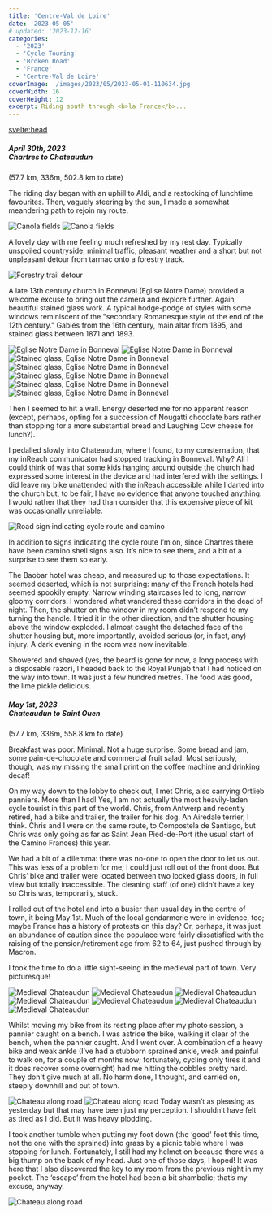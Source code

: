 ```yaml
---
title: 'Centre-Val de Loire'
date: '2023-05-05'
# updated: '2023-12-16'
categories:
  - '2023'
  - 'Cycle Touring'
  - 'Broken Road'
  - 'France'
  - 'Centre-Val de Loire'
coverImage: '/images/2023/05/2023-05-01-110634.jpg'
coverWidth: 16
coverHeight: 12
excerpt: Riding south through <b>la France</b>...
---
```


<svelte:head>

<title>
2023 Northern France
</title>
</svelte:head>

<script>
	import Callout from '$lib/components/Callout.svelte'
</script>

<h5>
	April 30th, 2023
	<br /> Chartres to Chateaudun
</h5>
(57.7 km, 336m, 502.8 km to date)

The riding day began with an uphill to Aldi, and a restocking of lunchtime favourites. Then, vaguely steering by the sun, I made a somewhat meandering path to rejoin my route.

<img alt="Canola fields" src="/images/2023/04/2023-04-30-142404.jpg" />
<img alt="Canola fields" src="/images/2023/04/2023-04-30-142645.jpg" />

A lovely day with me feeling much refreshed by my rest day. Typically unspoiled countryside, minimal traffic, pleasant weather and a short but not unpleasant detour from tarmac onto a forestry track.

<img alt="Forestry trail detour" src="/images/2023/04/20230430_1712.jpg" />

A late 13th century church in Bonneval (Eglise Notre Dame) provided a welcome excuse to bring out the camera and explore further. Again, beautiful stained glass work. A typical hodge-podge of styles with some windows reminiscent of the "secondary Romanesque style of the end of the 12th century." Gables from the 16th century, main altar from 1895, and stained glass between 1871 and 1893.

<img alt="Eglise Notre Dame in Bonneval" src="/images/2023/04/2023-04-30-161438.jpg" />

<img alt="Eglise Notre Dame in Bonneval" src="/images/2023/04/2023-04-30-161756.jpg" />

<img alt="Stained glass, Eglise Notre Dame in Bonneval" src="/images/2023/04/2023-04-30-161956.jpg" />

<img alt="Stained glass, Eglise Notre Dame in Bonneval" src="/images/2023/04/2023-04-30-162036.jpg" />
<img alt="Stained glass, Eglise Notre Dame in Bonneval" src="/images/2023/04/2023-04-30-162108.jpg" />
<img alt="Stained glass, Eglise Notre Dame in Bonneval" src="/images/2023/04/2023-04-30-162131.jpg" />
<img alt="Stained glass, Eglise Notre Dame in Bonneval" src="/images/2023/04/2023-04-30-162315.jpg" />

Then I seemed to hit a wall. Energy deserted me for no apparent reason (except, perhaps, opting for a succession of Nougatti chocolate bars rather than stopping for a more substantial bread and Laughing Cow cheese for lunch?).

I pedalled slowly into Chateaudun, where I found, to my consternation, that my inReach communicator had stopped tracking in Bonneval. Why? All I could think of was that some kids hanging around outside the church had expressed some interest in the device and had interfered with the settings. I did leave my bike unattended with the inReach accessible while I darted into the church but, to be fair, I have no evidence that anyone touched anything. I would rather that they had than consider that this expensive piece of kit was occasionally unreliable.

<img alt="Road sign indicating cycle route and camino" src="/images/2023/04/20230430_1544.jpg" />

In addition to signs indicating the cycle route I’m on, since Chartres there have been camino shell signs also. It’s nice to see them, and a bit of a surprise to see them so early.

The Baobar hotel was cheap, and measured up to those expectations. It seemed deserted, which is not surprising: many of the French hotels had seemed spookily empty. Narrow winding staircases led to long, narrow gloomy corridors. I wondered what wandered these corridors in the dead of night. Then, the shutter on the window in my room didn’t respond to my turning the handle. I tried it in the other direction, and the shutter housing above the window exploded. I almost caught the detached face of the shutter housing but, more importantly, avoided serious (or, in fact, any) injury. A dark evening in the room was now inevitable.

Showered and shaved (yes, the beard is gone for now, a long process with a disposable razor), I headed back to the Royal Punjab that I had noticed on the way into town. It was just a few hundred metres. The food was good, the lime pickle delicious.

<h5>
	May 1st, 2023
	<br /> Chateaudun to Saint Ouen
</h5>
(57.7 km, 336m, 558.8 km to date)

Breakfast was poor. Minimal. Not a huge surprise. Some bread and jam, some pain-de-chocolate and commercial fruit salad. Most seriously, though, was my missing the small print on the coffee machine and drinking decaf!

On my way down to the lobby to check out, I met Chris, also carrying Ortlieb panniers. More than I had! Yes, I am not actually the most heavily-laden cycle tourist in this part of the world. Chris, from Antwerp and recently retired, had a bike and trailer, the trailer for his dog. An Airedale terrier, I think. Chris and I were on the same route, to Compostela de Santiago, but Chris was only going as far as Saint Jean Pied-de-Port (the usual start of the Camino Frances) this year.

We had a bit of a dilemma: there was no-one to open the door to let us out. This was less of a problem for me; I could just roll out of the front door. But Chris’ bike and trailer were located between two locked glass doors, in full view but totally inaccessible. The cleaning staff (of one) didn’t have a key so Chris was, temporarily, stuck.

I rolled out of the hotel and into a busier than usual day in the centre of town, it being May 1st. Much of the local gendarmerie were in evidence, too; maybe France has a history of protests on this day? Or, perhaps, it was just an abundance of caution since the populace were fairly dissatisfied with the raising of the pension/retirement age from 62 to 64, just pushed through by Macron.

I took the time to do a little sight-seeing in the medieval part of town. Very picturesque!

<img alt="Medieval Chateaudun" src="/images/2023/05/2023-05-01-110608.jpg" />
<img alt="Medieval Chateaudun" src="/images/2023/05/2023-05-01-110634.jpg" />
<img alt="Medieval Chateaudun" src="/images/2023/05/2023-05-01-110751.jpg" />
<img alt="Medieval Chateaudun" src="/images/2023/05/2023-05-01-110910.jpg" />
<img alt="Medieval Chateaudun" src="/images/2023/05/2023-05-01-110934.jpg" />
<img alt="Medieval Chateaudun" src="/images/2023/05/2023-05-01-111655.jpg" />
<img alt="Medieval Chateaudun" src="/images/2023/05/2023-05-01-111731.jpg" />

Whilst moving my bike from its resting place after my photo session, a pannier caught on a bench. I was astride the bike, walking it clear of the bench, when the pannier caught. And I went over. A combination of a heavy bike and weak ankle (I’ve had a stubborn sprained ankle, weak and painful to walk on, for a couple of months now; fortunately, cycling only tires it and it does recover some overnight) had me hitting the cobbles pretty hard. They don't give much at all. No harm done, I thought, and carried on, steeply downhill and out of town.

<img alt="Chateau along road" src="/images/2023/05/2023-05-01-112815.jpg" />
<img alt="Chateau along road" src="/images/2023/05/2023-05-01-112828.jpg" />
Today wasn’t as pleasing as yesterday but that may have been just my perception. I shouldn’t have felt as tired as I did. But it was heavy plodding.

I took another tumble when putting my foot down (the ‘good’ foot this time, not the one with the sprained) into grass by a picnic table where I was stopping for lunch. Fortunately, I still had my helmet on because there was a big thump on the back of my head. Just one of those days, I hoped! It was here that I also discovered the key to my room from the previous night in my pocket. The ‘escape’ from the hotel had been a bit shambolic; that’s my excuse, anyway.

<img alt="Chateau along road" src="/images/2023/05/2023-05-01-124643.jpg" />
